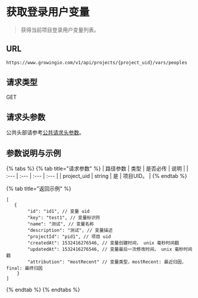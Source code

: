 # 获取登录用户变量

> 获得当前项目登录用户变量列表。

## URL

`https://www.growingio.com/v1/api/projects/{project_uid}/vars/peoples`

## 请求类型

GET

## 请求头参数

公共头部请参考[公共请求头参数](../authenticate.md)。

## 参数说明与示例

{% tabs %}
{% tab title="请求参数" %}
| 路径参数 | 类型 | 是否必传 | 说明 |
| :--- | :--- | :--- | :--- |
| project\_uid | string | 是 | 项目UID。 |
{% endtab %}

{% tab title="返回示例" %}
```text
[
   {
        "id": "id1", // 变量 uid
        "key": "test1", // 变量标识符
        "name": "测试", // 变量名称
        "description": "测试", // 变量描述
        "projectId": "pid1", // 项目 uid
        "createdAt": 1532416276546, // 变量创建时间， unix 毫秒时间戳
        "updatedAt": 1532416276546, // 变量最后一次修改时间， unix 毫秒时间戳
        "attribution": "mostRecent" // 变量类型，mostRecent: 最近归因，final: 最终归因
    }
]
```
{% endtab %}
{% endtabs %}

